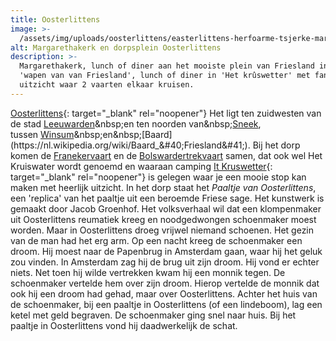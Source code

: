 ```yaml
---
title: Oosterlittens
image: >-
  /assets/img/uploads/oosterlittens/easterlittens-herfoarme-tsjerke-margryttsjerke.jpg
alt: Margarethakerk en dorpsplein Oosterlittens
description: >-
  Margarethakerk, lunch of diner aan het mooiste plein van Friesland in het
  'wapen van van Friesland', lunch of diner in 'Het krûswetter' met fantastisch
  uitzicht waar 2 vaarten elkaar kruisen.
---
```


[Oosterlittens](https://nl.wikipedia.org/wiki/Oosterlittens){: target="_blank" rel="noopener"}&nbsp;Het ligt ten zuidwesten van de stad&nbsp;[Leeuwarden](https://nl.wikipedia.org/wiki/Leeuwarden_&#40;stad&#41;)&nbsp;en ten noorden van&nbsp;[Sneek](https://nl.wikipedia.org/wiki/Sneek_&#40;stad&#41;), tussen&nbsp;[Winsum](https://nl.wikipedia.org/wiki/Winsum_&#40;Friesland&#41;)&nbsp;en&nbsp;[Baard](https://nl.wikipedia.org/wiki/Baard_&#40;Friesland&#41;). Bij het dorp komen de&nbsp;[Franekervaart](https://nl.wikipedia.org/wiki/Franekervaart)&nbsp;en de&nbsp;[Bolswardertrekvaart](https://nl.wikipedia.org/wiki/Bolswardertrekvaart)&nbsp;samen, dat ook wel Het Kruiswater wordt genoemd en waaraan camping [It Kruswetter](https://www.it-kruswetter.nl){: target="_blank" rel="noopener"}&nbsp;is gelegen waar je een mooie stop kan maken met heerlijk uitzicht. In het dorp staat het&nbsp;*Paaltje van Oosterlittens*, een 'replica' van het paaltje uit een beroemde Friese sage. Het kunstwerk is gemaakt door Jacob Groenhof. Het volksverhaal wil dat een klompenmaker uit Oosterlittens reumatiek kreeg en noodgedwongen schoenmaker moest worden. Maar in Oosterlittens droeg vrijwel niemand schoenen. Het gezin van de man had het erg arm. Op een nacht kreeg de schoenmaker een droom. Hij moest naar de Papenbrug in Amsterdam gaan, waar hij het geluk zou vinden. In Amsterdam zag hij de brug uit zijn droom. Hij vond er echter niets. Net toen hij wilde vertrekken kwam hij een monnik tegen. De schoenmaker vertelde hem over zijn droom. Hierop vertelde de monnik dat ook hij een droom had gehad, maar over Oosterlittens. Achter het huis van de schoenmaker, bij een paaltje in Oosterlittens (of een lindeboom), lag een ketel met geld begraven. De schoenmaker ging snel naar huis. Bij het paaltje in Oosterlittens vond hij daadwerkelijk de schat.
